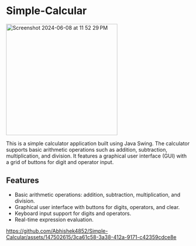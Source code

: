 # Simple-Calcular
<img width="304" alt="Screenshot 2024-06-08 at 11 52 29 PM" src="https://github.com/Abhishek4852/Simple-Calcular/assets/147502615/35e3fd5c-b0c8-4ea6-aa35-f8e8ecc68751">

 
 
 This is a simple calculator application built using Java Swing. The calculator supports basic arithmetic operations such as addition, subtraction, multiplication, and division. It features a graphical user interface (GUI) with a grid of buttons for digit and operator input.

## Features

- Basic arithmetic operations: addition, subtraction, multiplication, and division.
- Graphical user interface with buttons for digits, operators, and clear.
- Keyboard input support for digits and operators.
- Real-time expression evaluation.


https://github.com/Abhishek4852/Simple-Calcular/assets/147502615/3ca61c58-3a38-412a-9171-c42359cdce8e

